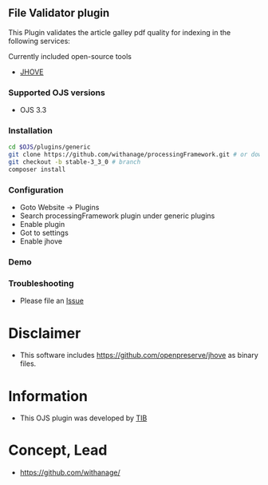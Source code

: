 ## File Validator plugin

This Plugin validates the article  galley pdf quality  for indexing in the following services:

Currently included open-source tools
- [JHOVE]( https://github.com/openpreserve/jhove)


### Supported OJS versions
- OJS 3.3

### Installation
```bash
cd $OJS/plugins/generic
git clone https://github.com/withanage/processingFramework.git # or download
git checkout -b stable-3_3_0 # branch
composer install
```
### Configuration
- Goto Website -> Plugins
- Search processingFramework plugin under generic plugins
- Enable plugin
- Got to settings
- Enable jhove
### Demo


### Troubleshooting
- Please file an [Issue](https://github.com/withanage/processingFramework/issues)


# Disclaimer
-  This software includes https://github.com/openpreserve/jhove as binary files.


# Information
- This OJS plugin was developed by [TIB](https://tib.eu)

# Concept, Lead

- https://github.com/withanage/

